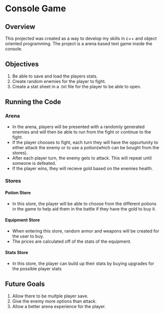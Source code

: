 # Console Game
## Overview
This projected was created as a way to develop my skills in c++ and object oriented programming. The project is a arena based text game inside the console.
## Objectives
1. Be able to save and load the players stats.
2. Create random enemies for the player to fight.
3. Create a stat sheet in a .txt file for the player to be able to open.
## Running the Code
### Arena
- In the arena, players will be presented with a randomly generated enemies and will then be able to run from the fight or continue to the fight.
- If the player chooses to fight, each turn they will have the oppurtunity to either attack the enemy or to use a potion(which can be bought from the stores).
- After each player turn, the enemy gets to attack. This will repeat until someone is defeated.
- If the player wins, they will recieve gold based on the enemies health.
### Stores
#### Potion Store
- In this store, the player will be able to choose from the different potions in the game to help aid them in the battle if they have the gold to buy it.
#### Equipment Store
- When entering this store, random armor and weapons will be created for the user to buy.
- The prices are calculated off of the stats of the equipment.
#### Stats Store
- In this store, the player can build up their stats by buying upgrades for the possible player stats
## Future Goals
1. Allow there to be multple player save.
2. Give the enemy more options than attack.
3. Allow a better arena experience for the player.
